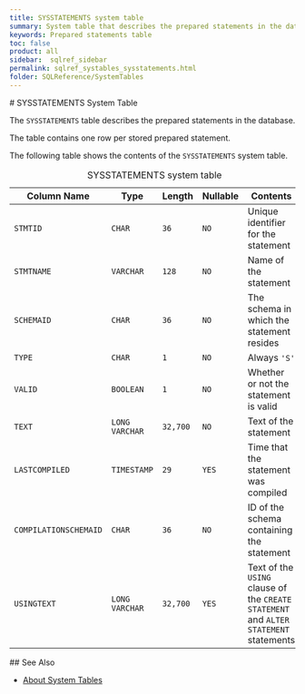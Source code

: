 ```yaml
---
title: SYSSTATEMENTS system table
summary: System table that describes the prepared statements in the database.
keywords: Prepared statements table
toc: false
product: all
sidebar:  sqlref_sidebar
permalink: sqlref_systables_sysstatements.html
folder: SQLReference/SystemTables
---
```

<section>
<div class="TopicContent" data-swiftype-index="true" markdown="1">
# SYSSTATEMENTS System Table

The `SYSSTATEMENTS` table describes the prepared statements in the
database.

The table contains one row per stored prepared statement.

The following table shows the contents of the `SYSSTATEMENTS` system
table.

<table>
                <caption>SYSSTATEMENTS system table</caption>
                <col />
                <col />
                <col />
                <col />
                <col />
                <thead>
                    <tr>
                        <th>Column Name</th>
                        <th>Type</th>
                        <th>Length</th>
                        <th>Nullable</th>
                        <th>Contents</th>
                    </tr>
                </thead>
                <tbody>
                    <tr>
                        <td><code>STMTID</code></td>
                        <td><code>CHAR</code></td>
                        <td><code>36</code></td>
                        <td><code>NO</code></td>
                        <td>Unique identifier for the statement</td>
                    </tr>
                    <tr>
                        <td><code>STMTNAME</code></td>
                        <td><code>VARCHAR</code></td>
                        <td><code>128</code></td>
                        <td><code>NO</code></td>
                        <td>Name of the statement</td>
                    </tr>
                    <tr>
                        <td><code>SCHEMAID</code></td>
                        <td><code>CHAR</code></td>
                        <td><code>36</code></td>
                        <td><code>NO</code></td>
                        <td>The schema in which the statement resides</td>
                    </tr>
                    <tr>
                        <td><code>TYPE</code></td>
                        <td><code>CHAR</code></td>
                        <td><code>1</code></td>
                        <td><code>NO</code></td>
                        <td>Always <code>'S'</code></td>
                    </tr>
                    <tr>
                        <td><code>VALID</code></td>
                        <td><code>BOOLEAN</code></td>
                        <td><code>1</code></td>
                        <td><code>NO</code></td>
                        <td>Whether or not the statement is valid</td>
                    </tr>
                    <tr>
                        <td><code>TEXT</code></td>
                        <td><code>LONG VARCHAR</code></td>
                        <td><code>32,700</code></td>
                        <td><code>NO</code></td>
                        <td>Text of the statement</td>
                    </tr>
                    <tr>
                        <td><code>LASTCOMPILED</code></td>
                        <td><code>TIMESTAMP</code></td>
                        <td><code>29</code></td>
                        <td><code>YES</code></td>
                        <td>Time that the statement was compiled</td>
                    </tr>
                    <tr>
                        <td><code>COMPILATIONSCHEMAID</code></td>
                        <td><code>CHAR</code></td>
                        <td><code>36</code></td>
                        <td><code>NO</code></td>
                        <td>ID of the schema containing the statement</td>
                    </tr>
                    <tr>
                        <td><code>USINGTEXT</code></td>
                        <td><code>LONG VARCHAR</code></td>
                        <td><code>32,700</code></td>
                        <td><code>YES</code></td>
                        <td>Text of the <code>USING</code> clause of the <code>CREATE STATEMENT</code> and <code>ALTER STATEMENT</code> statements</td>
                    </tr>
                </tbody>
            </table>
## See Also

* [About System Tables](sqlref_systables_intro.html)

</div>
</section>

